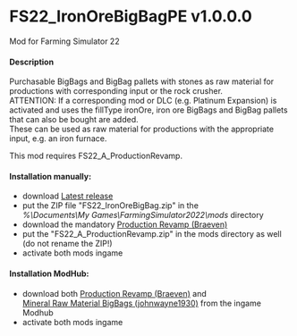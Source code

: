 # FS22_IronOreBigBagPE v1.0.0.0
Mod for Farming Simulator 22 

#### Description
Purchasable BigBags and BigBag pallets with stones as raw material for productions with corresponding input or the rock crusher.  
ATTENTION: If a corresponding mod or DLC (e.g. Platinum Expansion) is activated and uses the fillType ironOre, iron ore BigBags and BigBag pallets that can also be bought are added.  
These can be used as raw material for productions with the appropriate input, e.g. an iron furnace.  
  
This mod requires FS22_A_ProductionRevamp.

#### Installation manually:
* download [Latest release](https://github.com/johnwayne1930/FS22_IronOreBigBag/releases/latest)
* put the ZIP file "FS22_IronOreBigBag.zip" in the  
_%\Documents\My Games\FarmingSimulator2022\mods_ directory
* download the mandatory [Production Revamp (Braeven)](https://farming-simulator.com/mod.php?mod_id=243542)
* put the "FS22_A_ProductionRevamp.zip" in the mods directory as well (do not rename the ZIP!)
* activate both mods ingame

#### Installation ModHub:
* download both [Production Revamp (Braeven)](https://farming-simulator.com/mod.php?mod_id=243542) and  
[Mineral Raw Material BigBags (johnwayne1930)](https://farming-simulator.com/mod.php?&mod_id=260464) from the ingame Modhub
* activate both mods ingame
